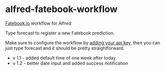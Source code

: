 # alfred-fatebook-workflow
[Fatebook.io](https://fatebook.io/) workflow for Alfred

Type forecast to register a new Fatebook prediction.

Make sure to configure the workflow by [adding your api key](https://fatebook.io/api-setup), then you can just type forecast and it should be pretty straightforward.

* v 1.1 - added default time of one week after today
* v 1.2 - better date input and added success notification

